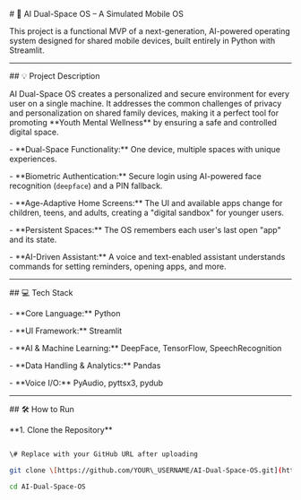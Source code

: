 \# 🚀 AI Dual-Space OS – A Simulated Mobile OS



This project is a functional MVP of a next-generation, AI-powered operating system designed for shared mobile devices, built entirely in Python with Streamlit.



---



\## 💡 Project Description



AI Dual-Space OS creates a personalized and secure environment for every user on a single machine. It addresses the common challenges of privacy and personalization on shared family devices, making it a perfect tool for promoting \*\*Youth Mental Wellness\*\* by ensuring a safe and controlled digital space.



\- \*\*Dual-Space Functionality:\*\* One device, multiple spaces with unique experiences.

\- \*\*Biometric Authentication:\*\* Secure login using AI-powered face recognition (`deepface`) and a PIN fallback.

\- \*\*Age-Adaptive Home Screens:\*\* The UI and available apps change for children, teens, and adults, creating a "digital sandbox" for younger users.

\- \*\*Persistent Spaces:\*\* The OS remembers each user's last open "app" and its state.

\- \*\*AI-Driven Assistant:\*\* A voice and text-enabled assistant understands commands for setting reminders, opening apps, and more.



---



\## 💻 Tech Stack



\- \*\*Core Language:\*\* Python

\- \*\*UI Framework:\*\* Streamlit

\- \*\*AI \& Machine Learning:\*\* DeepFace, TensorFlow, SpeechRecognition

\- \*\*Data Handling \& Analytics:\*\* Pandas

\- \*\*Voice I/O:\*\* PyAudio, pyttsx3, pydub



---



\## 🛠️ How to Run



\*\*1. Clone the Repository\*\*

```bash

\# Replace with your GitHub URL after uploading

git clone \[https://github.com/YOUR\_USERNAME/AI-Dual-Space-OS.git](https://github.com/YOUR\_USERNAME/AI-Dual-Space-OS.git)

cd AI-Dual-Space-OS

